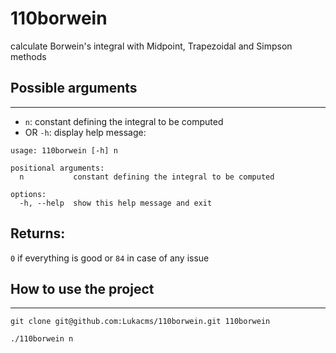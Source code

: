# 110borwein
calculate Borwein's integral with Midpoint, Trapezoidal and Simpson methods

## Possible arguments
---
* `n`: constant defining the integral to be computed
* OR `-h`: display help message:
```
usage: 110borwein [-h] n

positional arguments:
  n           constant defining the integral to be computed

options:
  -h, --help  show this help message and exit
```
## Returns:
`0` if everything is good or `84` in case of any issue

## How to use the project
---
```
git clone git@github.com:Lukacms/110borwein.git 110borwein
```
```
./110borwein n
```
